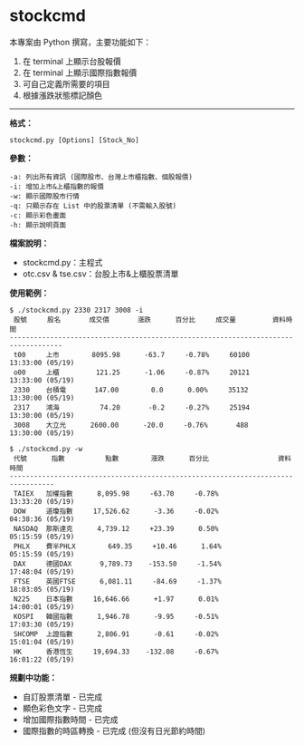 stockcmd
===================

本專案由 Python 撰寫，主要功能如下：  
1. 在 terminal 上顯示台股報價  
2. 在 terminal 上顯示國際指數報價  
3. 可自己定義所需要的項目  
4. 根據漲跌狀態標記顏色

---------
**格式：**  

    stockcmd.py [Options] [Stock_No]

**參數：**  

    -a: 列出所有資訊 (國際股市、台灣上市櫃指數、個股報價)
    -i: 增加上市&上櫃指數的報價
    -w: 顯示國際股市行情
    -q: 只顯示存在 List 中的股票清單 (不需輸入股號)
    -c: 顯示彩色畫面
    -h: 顯示說明頁面

**檔案說明：**  
 - stockcmd.py：主程式  
 - otc.csv & tse.csv：台股上市&上櫃股票清單  

**使用範例：**  

    $ ./stockcmd.py 2330 2317 3008 -i
     股號     股名       成交價       漲跌      百分比     成交量         資料時間
    -----------------------------------------------------------------------------------
     t00     上市        8095.98      -63.7     -0.78%     60100      13:33:00 (05/19)
     o00     上櫃         121.25      -1.06     -0.87%     20121      13:33:00 (05/19)
     2330    台積電       147.00        0.0      0.00%     35132      13:30:00 (05/19)
     2317    鴻海          74.20       -0.2     -0.27%     25194      13:30:00 (05/19)
     3008    大立光      2600.00      -20.0     -0.76%       488      13:30:00 (05/19)

    $ ./stockcmd.py -w
     代號      指數          點數        漲跌      百分比                 資料時間
    ---------------------------------------------------------------------------------
     TAIEX   加權指數      8,095.98     -63.70     -0.78%             13:33:20 (05/19)
     DOW     道瓊指數     17,526.62      -3.36     -0.02%             04:38:36 (05/19)
     NASDAQ  那斯達克      4,739.12     +23.39      0.50%             05:15:59 (05/19)
     PHLX    費半PHLX        649.35     +10.46      1.64%             05:15:59 (05/19)
     DAX     德國DAX       9,789.73    -153.50     -1.54%             17:48:04 (05/19)
     FTSE    英國FTSE      6,081.11     -84.69     -1.37%             18:03:05 (05/19)
     N225    日本指數     16,646.66      +1.97      0.01%             14:00:01 (05/19)
     KOSPI   韓國指數      1,946.78      -9.95     -0.51%             17:03:30 (05/19)
     SHCOMP  上證指數      2,806.91      -0.61     -0.02%             15:01:04 (05/19)
     HK      香港恆生     19,694.33    -132.08     -0.67%             16:01:22 (05/19)

**規劃中功能：**  
- 自訂股票清單 - 已完成  
- 顯色彩色文字 - 已完成  
- 增加國際指數時間 - 已完成  
- 國際指數的時區轉換 - 已完成 (但沒有日光節約時間)  
